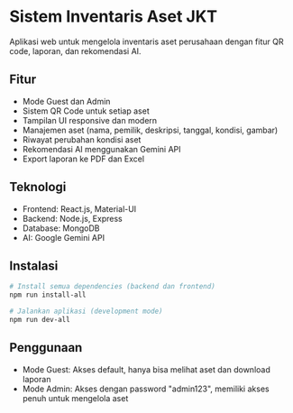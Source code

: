 # Sistem Inventaris Aset JKT

Aplikasi web untuk mengelola inventaris aset perusahaan dengan fitur QR code, laporan, dan rekomendasi AI.

## Fitur

- Mode Guest dan Admin
- Sistem QR Code untuk setiap aset
- Tampilan UI responsive dan modern
- Manajemen aset (nama, pemilik, deskripsi, tanggal, kondisi, gambar)
- Riwayat perubahan kondisi aset
- Rekomendasi AI menggunakan Gemini API
- Export laporan ke PDF dan Excel

## Teknologi

- Frontend: React.js, Material-UI
- Backend: Node.js, Express
- Database: MongoDB
- AI: Google Gemini API

## Instalasi

```bash
# Install semua dependencies (backend dan frontend)
npm run install-all

# Jalankan aplikasi (development mode)
npm run dev-all
```

## Penggunaan

- Mode Guest: Akses default, hanya bisa melihat aset dan download laporan
- Mode Admin: Akses dengan password "admin123", memiliki akses penuh untuk mengelola aset